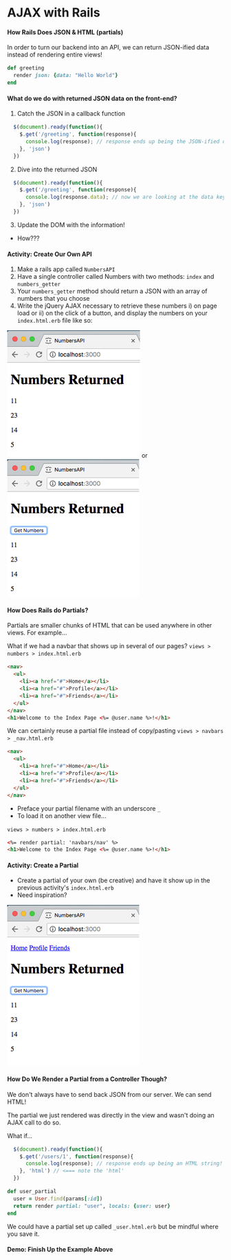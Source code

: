 # AJAX with Rails
#### How Rails Does JSON & HTML (partials)
In order to turn our backend into an API, we can return JSON-ified data instead of rendering entire views!
```ruby
def greeting
  render json: {data: "Hello World"}
end
```
#### What do we do with returned JSON data on the front-end?
1. Catch the JSON in a callback function
```javascript
  $(document).ready(function(){
    $.get('/greeting', function(response){
      console.log(response); // response ends up being the JSON-ified data!
    }, 'json')
  })
```
2. Dive into the returned JSON
```javascript
  $(document).ready(function(){
    $.get('/greeting', function(response){
      console.log(response.data); // now we are looking at the data key!
    }, 'json')
  })
```
3. Update the DOM with the information!
  - How???

#### Activity: Create Our Own API
1. Make a rails app called `NumbersAPI`
2. Have a single controller called Numbers with two methods: `index` and `numbers_getter`
3. Your `numbers_getter` method should return a JSON with an array of numbers that you choose
4. Write the jQuery AJAX necessary to retrieve these numbers i) on page load or ii) on the click of a button, and display the numbers on your `index.html.erb` file like so:

![alt-text](numbers.png) or ![alt-text](numbers2.png)

#### How Does Rails do Partials?
Partials are smaller chunks of HTML that can be used anywhere in other views.  For example...

What if we had a navbar that shows up in several of our pages?
`views > numbers > index.html.erb`
```html
<nav>
  <ul>
    <li><a href="#">Home</a></li>
    <li><a href="#">Profile</a></li>
    <li><a href="#">Friends</a></li>
  </ul>
</nav>
<h1>Welcome to the Index Page <%= @user.name %>!</h1>
```

We can certainly reuse a partial file instead of copy/pasting
`views > navbars > _nav.html.erb`
```html
<nav>
  <ul>
    <li><a href="#">Home</a></li>
    <li><a href="#">Profile</a></li>
    <li><a href="#">Friends</a></li>
  </ul>
</nav>
```
- Preface your partial filename with an underscore `_`
- To load it on another view file...

`views > numbers > index.html.erb`
```html
<%= render partial: 'navbars/nav' %>
<h1>Welcome to the Index Page <%= @user.name %>!</h1>
```

#### Activity: Create a Partial
- Create a partial of your own (be creative) and have it show up in the previous activity's `index.html.erb`
- Need inspiration?

![alt-text](numbers3.png)

#### How Do We Render a Partial from a Controller Though?
We don't always have to send back JSON from our server.  We can send HTML!

The partial we just rendered was directly in the view and wasn't doing an AJAX call to do so.

What if...
```javascript
  $(document).ready(function(){
    $.get('/users/1', function(response){
      console.log(response); // response ends up being an HTML string!
    }, 'html') // <=== note the 'html'
  })
```

```ruby
def user_partial
  user = User.find(params[:id])
  return render partial: "user", locals: {user: user}
end
```

We could have a partial set up called `_user.html.erb` but be mindful where you save it.

#### Demo: Finish Up the Example Above
